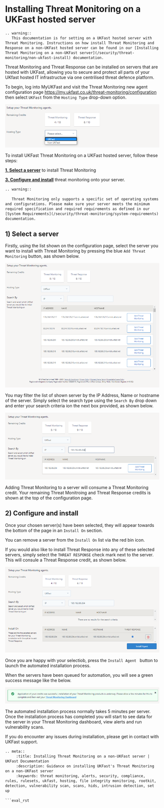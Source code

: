 # Installing Threat Monitoring on a UKFast hosted server

```eval_rst
.. warning::
   This documentation is for setting on a UKFast hosted server with Threat Monitoring. Instructions on how install Threat Monitoring and Response on a non-UKFast hosted server can be found in our [Installing Threat Monitoring on a non-UKFast server](/security/threat-monitoring/non-ukfast-install) documentation.
```

Threat Monitoring and Threat Response can be installed on servers that are hosted with UKFast, allowing you to secure and protect all parts of your UKfast hosted IT infrastructue via one centrilised threat defence platform.

To begin, log into MyUKFast and visit the Threat Monitoring new agent configuration page https://my.ukfast.co.uk/threat-monitoring/configuration then select `UKFast` from the `Hosting Type` drop-down option.

![setup-type](files/setup-ukfast-select-type.png)


To install UKFast Threat Monitoring on a UKFast hosted server, follow these steps:

**[1. Select a server](#add-api-token)** to install Threat Monitoring

**[3. Configure and install](#configure-and-install)** threat monitoring onto your server.


```eval_rst
.. warning::

   Threat Monitoring only supports a specific set of operating systems and configurations. Please make sure your server meets the minimum required specification and required requirements as defined in our [System Requirements](/security/threat-monitoring/system-requirements) documentation.

```

## 1) Select a server

Firstly, using the list shown on the configuration page, select the server you want to install with Threat Monitoring by pressing the blue `Add Threat Monitoring` button, aas shown below.

![setup-type](files/setup-ukfast-select-server.png)

You may filter the list of shown server by the IP Address, Name or hostname of the server. Simply select the search type using the `Search By` drop down and enter your search criteria ion the next box provided, as shown below.

![setup-type](files/setup-ukfast-search-server.png)

Adding Threat Monitoring to a server will consume a Threat Monitoring credit. Your remaining Threat Monitroing and Threat Response credits is shown at the top of the configuration page.


## 2) Configure and install

Once your chosen server(s) have been selected, they will appear towards the bottom of the page in an `Install On` section. 

You can remove a server from the `Install On` list via the red bin icon.

If you would also like to install Threat Response into any of these selected servers, simply select the `THREAT RESPONSE` check mark next to the server. This will consule a Threat Response credit, as shown below.

![setup-type](files/setup-ukfast-add-response.png)

Once you are happy with your selectiob, press the `Install Agent ` button to launch the automated installation process.

When the servers have been queued for automation, you will see a green success message like the below.

![setup-type](files/setup-ukfast-success.png)

The automated installation process normally takes 5 minutes per server. Once the installation process has completed you will start to see data for the server in your Threat Monitoring dashboard, view alerts and run vulnerability scans.

If you do encounter any issues during installation, please get in contact with UKFast support.


```eval_rst
.. meta::
     :title: Installing Threat Monitoring on a non-UKFast server | UKFast Documentation
     :description: Guidance on installing UKFast's Threat Monitoring on a non-UKFast server
     :keywords: threat monitoring, alerts, security, compliance, rules, rulesets, ukfast, hosting, file integrity monitoring, rootkit, detection, vulnerability scan, scans, hids, intrusion detection, set up

```eval_rst
